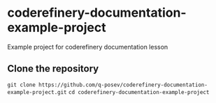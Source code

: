 # coderefinery-documentation-example-project
Example project for coderefinery documentation lesson

## Clone the repository

`git clone https://github.com/q-posev/coderefinery-documentation-example-project.git`
`cd coderefinery-documentation-example-project`
